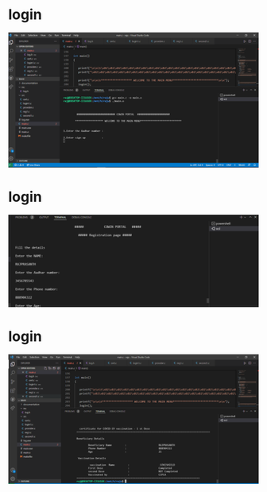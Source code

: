 # login 
   ![1_login](https://github.com/rajprasanth27k/M1_COWIN-PORTAL_UTI/blob/8218cf382b4284d0485d700459bb586299cc9136/6_Image%20and%20videos/1_login.PNG)
   
# login 
   ![2_Registration](https://github.com/rajprasanth27k/M1_COWIN-PORTAL_UTI/blob/8218cf382b4284d0485d700459bb586299cc9136/6_Image%20and%20videos/2_Registration.PNG)
   
# login 
   ![3_certificate](https://github.com/rajprasanth27k/M1_COWIN-PORTAL_UTI/blob/8218cf382b4284d0485d700459bb586299cc9136/6_Image%20and%20videos/3_certificate.PNG)

